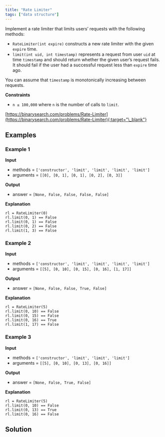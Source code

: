 ```yaml
---
title: "Rate Limiter"
tags: ["data structure"]
---
```


Implement a rate limiter that limits users’ requests with the following methods:

- `RateLimiter(int expire)` constructs a new rate limiter with the given `expire` time.
- `limit(int uid, int timestamp)` represents a request from user `uid` at time `timestamp` and should return whether the given user’s request fails. It should fail if the user had a successful request less than `expire` time ago.

You can assume that `timestamp` is monotonically increasing between requests.

**Constraints**

- `n ≤ 100,000` where `n` is the number of calls to `limit`.

[https://binarysearch.com/problems/Rate-Limiter](https://binarysearch.com/problems/Rate-Limiter){:target="\_blank"}

## Examples

### Example 1

**Input**

- methods = `['constructor', 'limit', 'limit', 'limit', 'limit']`
- arguments = `[[0], [0, 1], [0, 1], [0, 2], [0, 3]]`

**Output**

- answer = `[None, False, False, False, False]`

**Explanation**

```
rl = RateLimiter(0)
rl.limit(0, 1) == False
rl.limit(0, 1) == False
rl.limit(0, 2) == False
rl.limit(1, 3) == False
```

### Example 2

**Input**

- methods = `['constructor', 'limit', 'limit', 'limit', 'limit']`
- arguments = `[[5], [0, 10], [0, 15], [0, 16], [1, 17]]`

**Output**

- answer = `[None, False, False, True, False]`

**Explanation**

```
rl = RateLimiter(5)
rl.limit(0, 10) == False
rl.limit(0, 15) == False
rl.limit(0, 16) == True
rl.limit(1, 17) == False
```

### Example 3

**Input**

- methods = `['constructor', 'limit', 'limit', 'limit']`
- arguments = `[[5], [0, 10], [0, 13], [0, 16]]`

**Output**

- answer = `[None, False, True, False]`

**Explanation**

```
rl = RateLimiter(5)
rl.limit(0, 10) == False
rl.limit(0, 13) == True
rl.limit(0, 16) == False
```

## Solution

<script src="https://gist.github.com/yaeba/16da7be5123724fcf6eccc25581cef5a.js?file=Rate-Limiter.py"></script>
